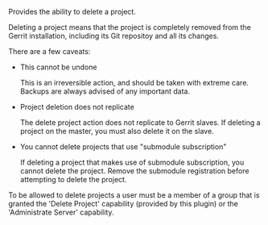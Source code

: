 Provides the ability to delete a project.

Deleting a project means that the project is completely removed from
the Gerrit installation, including its Git repositoy and all its
changes.

There are a few caveats:

* This cannot be undone

	This is an irreversible action, and should be taken with extreme
	care. Backups are always advised of any important data.

* Project deletion does not replicate

	The delete project action does not replicate to Gerrit slaves.
	If deleting a project on the master, you must also delete it
	on the slave.

* You cannot delete projects that use "submodule subscription"

	If deleting a project that makes use of submodule subscription,
	you cannot delete the project. Remove the submodule registration
	before attempting to delete the project.

To be allowed to delete projects a user must be a member of a group
that is granted the 'Delete Project' capability (provided by this
plugin) or the 'Administrate Server' capability.

